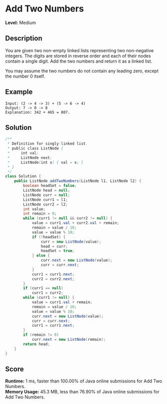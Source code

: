 # Add Two Numbers

**Level:** Medium

## Description

You are given two non-empty linked lists representing two non-negative integers. The digits are stored in reverse order and each of their nodes contain a single digit. Add the two numbers and return it as a linked list.

You may assume the two numbers do not contain any leading zero, except the number 0 itself.

## Example

```text
Input: (2 -> 4 -> 3) + (5 -> 6 -> 4)
Output: 7 -> 0 -> 8
Explanation: 342 + 465 = 807.
```

## Solution

```java
/**
 * Definition for singly-linked list.
 * public class ListNode {
 *     int val;
 *     ListNode next;
 *     ListNode(int x) { val = x; }
 * }
 */
class Solution {
    public ListNode addTwoNumbers(ListNode l1, ListNode l2) {
        boolean headSet = false;
        ListNode head = null;
        ListNode curr = null;
        ListNode curr1 = l1;
        ListNode curr2 = l2;
        int value;
        int remain = 0;
        while (curr1 != null && curr2 != null) {
            value = curr1.val + curr2.val + remain;
            remain = value / 10;
            value = value % 10;
            if (!headSet) {
                curr = new ListNode(value);
                head = curr;
                headSet = true;
            } else {
                curr.next = new ListNode(value);
                curr = curr.next;
            }
            curr1 = curr1.next;
            curr2 = curr2.next;
        }
        if (curr1 == null)
            curr1 = curr2;
        while (curr1 != null) {
            value = curr1.val + remain;
            remain = value / 10;
            value = value % 10;
            curr.next = new ListNode(value);
            curr = curr.next;
            curr1 = curr1.next;
        }
        if (remain != 0)
            curr.next = new ListNode(remain);
        return head;
    }
}
```

## Score

**Runtime:** 1 ms, faster than 100.00% of Java online submissions for Add Two Numbers.\
**Memory Usage:** 45.3 MB, less than 76.90% of Java online submissions for Add Two Numbers.
